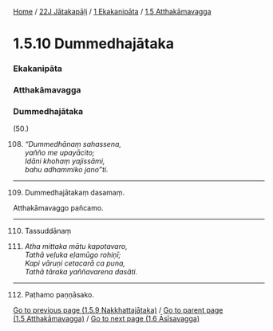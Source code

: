 
[Home](/) / [22J Jātakapāḷi](../../../22J.md) / [1 Ekakanipāta](../../1.md) / [1.5 Atthakāmavagga](../1.5.md)

# 1.5.10 Dummedhajātaka

### Ekakanipāta

### Atthakāmavagga

### Dummedhajātaka

(50.)

108. _“Dummedhānaṃ sahassena,_  
_yañño me upayācito;_  
_Idāni khohaṃ yajissāmi,_  
_bahu adhammiko jano”ti._  


---

109. Dummedhajātakaṃ dasamaṃ.

  
Atthakāmavaggo pañcamo.



---

110. Tassuddānaṃ



111. _Atha mittaka mātu kapotavaro,_  
_Tathā veḷuka eḷamūgo rohiṇī;_  
_Kapi vāruṇi cetacarā ca puna,_  
_Tathā tāraka yaññavarena dasāti._  


---

112. Paṭhamo paṇṇāsako.



[Go to previous page (1.5.9 Nakkhattajātaka)](1.5.9.md) / [Go to parent page (1.5 Atthakāmavagga)](../1.5.md) / [Go to next page (1.6 Āsīsavagga)](../1.6.md)


